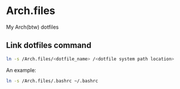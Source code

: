 # Arch.files
My Arch(btw) dotfiles

## Link dotfiles command
```bash
ln -s /Arch.files/<dotfile_name> /<dotfile system path location>
```

An example:
```bash
ln -s /Arch.files/.bashrc ~/.bashrc
```
